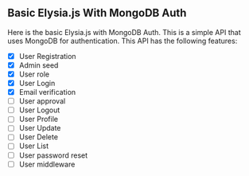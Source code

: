 ## Basic Elysia.js With MongoDB Auth
Here is the basic Elysia.js with MongoDB Auth. This is a simple API that uses MongoDB for authentication. This API has the following features:

- [x] User Registration
- [x] Admin seed
- [x] User role
- [x] User Login
- [x] Email verification
- [ ] User approval
- [ ] User Logout
- [ ] User Profile
- [ ] User Update
- [ ] User Delete
- [ ] User List
- [ ] User password reset
- [ ] User middleware